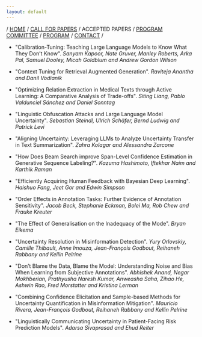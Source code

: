```yaml
---
layout: default
---
```

<!-- # Program of the First Workshop on Uncertainty-Aware NLP @EACL 2024 -->
/ [HOME](/) / [CALL FOR PAPERS](/#call-for-papers) / ACCEPTED PAPERS / [PROGRAM COMMITTEE](https://uncertainlp.github.io/#program-committee) / [PROGRAM](/#program) / [CONTACT](https://uncertainlp.github.io/#contact) /

* "Calibration-Tuning: Teaching Large Language Models to Know What They Don’t Know". *Sanyam Kapoor, Nate Gruver, Manley Roberts, Arka Pal, Samuel Dooley, Micah Goldblum and Andrew Gordon Wilson*

* "Context Tuning for Retrieval Augmented Generation". *Raviteja Anantha and Danil Vodianik*

* "Optimizing Relation Extraction in Medical Texts through Active Learning: A Comparative Analysis of Trade-offs". *Siting Liang, Pablo Valdunciel Sánchez and Daniel Sonntag*

* "Linguistic Obfuscation Attacks and Large Language Model Uncertainty". *Sebastian Steindl, Ulrich Schäfer, Bernd Ludwig and Patrick Levi*

* "Aligning Uncertainty: Leveraging LLMs to Analyze Uncertainty Transfer in Text Summarization". *Zahra Kolagar and Alessandra Zarcone*

* "How Does Beam Search improve Span-Level Confidence Estimation in Generative Sequence Labeling?". *Kazuma Hashimoto, Iftekhar Naim and Karthik Raman*

* "Efficiently Acquiring Human Feedback with Bayesian Deep Learning". *Haishuo Fang, Jeet Gor and Edwin Simpson*

* "Order Effects in Annotation Tasks: Further Evidence of Annotation Sensitivity". *Jacob Beck, Stephanie Eckman, Bolei Ma, Rob Chew and Frauke Kreuter*

* "The Effect of Generalisation on the Inadequacy of the Mode". *Bryan Eikema*

* "Uncertainty Resolution in Misinformation Detection". *Yury Orlovskiy, Camille Thibault, Anne Imouza, Jean-François Godbout, Reihaneh Rabbany and Kellin Pelrine*

* "Don’t Blame the Data, Blame the Model: Understanding Noise and Bias When Learning from Subjective Annotations". *Abhishek Anand, Negar Mokhberian, Prathyusha Naresh Kumar, Anweasha Saha, Zihao He, Ashwin Rao, Fred Morstatter and Kristina Lerman*

* "Combining Confidence Elicitation and Sample-based Methods for Uncertainty Quantification in Misinformation Mitigation". *Mauricio Rivera, Jean-François Godbout, Reihaneh Rabbany and Kellin Pelrine*

* "Linguistically Communicating Uncertainty in Patient-Facing Risk Prediction Models". *Adarsa Sivaprasad and Ehud Reiter*


